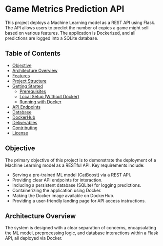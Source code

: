 # Game Metrics Prediction API

This project deploys a Machine Learning model as a REST API using Flask. The API allows users to predict the number of copies a game might sell based on various features. The application is Dockerized, and all predictions are logged into a SQLite database.

## Table of Contents

-   [Objective](#objective)
-   [Architecture Overview](#architecture-overview)
-   [Features](#features)
-   [Project Structure](#project-structure)
-   [Getting Started](#getting-started)
    -   [Prerequisites](#prerequisites)
    -   [Local Setup (Without Docker)](#local-setup-without-docker)
    -   [Running with Docker](#running-with-docker)
-   [API Endpoints](#api-endpoints)
-   [Database](#database)
-   [DockerHub](#dockerhub)
-   [Deliverables](#deliverables)
-   [Contributing](#contributing)
-   [License](#license)

## Objective

The primary objective of this project is to demonstrate the deployment of a Machine Learning model as a RESTful API. Key requirements include:

* Serving a pre-trained ML model (CatBoost) via a REST API.
* Providing clear API endpoints for interaction.
* Including a persistent database (SQLite) for logging predictions.
* Containerizing the application using Docker.
* Making the Docker image available on DockerHub.
* Providing a user-friendly landing page for API access instructions.

## Architecture Overview

The system is designed with a clear separation of concerns, encapsulating the ML model, preprocessing logic, and database interactions within a Flask API, all deployed via Docker.
